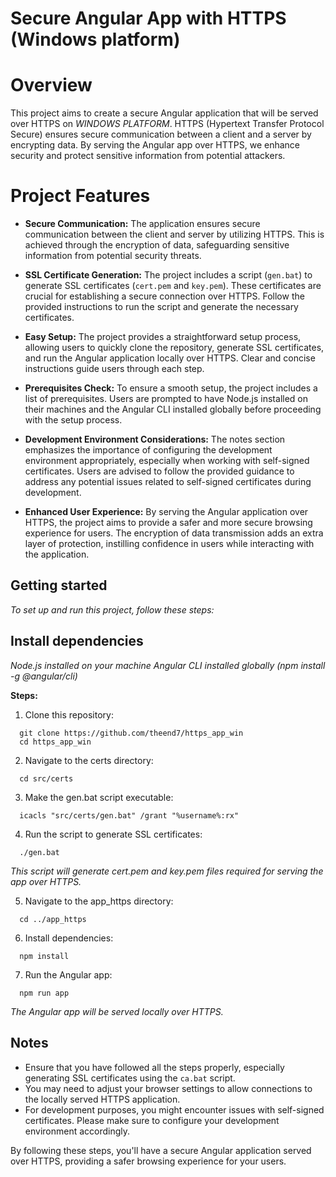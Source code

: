 # Secure Angular App with HTTPS (Windows platform)

# Overview 
This project aims to create a secure Angular application that will be served over HTTPS on _WINDOWS PLATFORM_. HTTPS (Hypertext Transfer Protocol Secure) ensures secure communication between a client and a server by encrypting data. By serving the Angular app over HTTPS, we enhance security and protect sensitive information from potential attackers.

# Project Features

- **Secure Communication:** The application ensures secure communication between the client and server by utilizing HTTPS. This is achieved through the encryption of data, safeguarding sensitive information from potential security threats.

- **SSL Certificate Generation:** The project includes a script (`gen.bat`) to generate SSL certificates (`cert.pem` and `key.pem`). These certificates are crucial for establishing a secure connection over HTTPS. Follow the provided instructions to run the script and generate the necessary certificates.

- **Easy Setup:** The project provides a straightforward setup process, allowing users to quickly clone the repository, generate SSL certificates, and run the Angular application locally over HTTPS. Clear and concise instructions guide users through each step.

- **Prerequisites Check:** To ensure a smooth setup, the project includes a list of prerequisites. Users are prompted to have Node.js installed on their machines and the Angular CLI installed globally before proceeding with the setup process.

- **Development Environment Considerations:** The notes section emphasizes the importance of configuring the development environment appropriately, especially when working with self-signed certificates. Users are advised to follow the provided guidance to address any potential issues related to self-signed certificates during development.

- **Enhanced User Experience:** By serving the Angular application over HTTPS, the project aims to provide a safer and more secure browsing experience for users. The encryption of data transmission adds an extra layer of protection, instilling confidence in users while interacting with the application.

## Getting started
_To set up and run this project, follow these steps:_

## Install dependencies 
_Node.js installed on your machine_
_Angular CLI installed globally (npm install -g @angular/cli)_

**Steps:**

1. Clone this repository:
```
  git clone https://github.com/theend7/https_app_win
  cd https_app_win
```
2. Navigate to the certs directory:
```
  cd src/certs
```
3. Make the gen.bat script executable:
```
  icacls "src/certs/gen.bat" /grant "%username%:rx"
```
4. Run the script to generate SSL certificates:
```
  ./gen.bat
```
  _This script will generate cert.pem and key.pem files required for serving the app over HTTPS._

5. Navigate to the app_https directory:
```
  cd ../app_https
```
6. Install dependencies:
```
  npm install
```
7. Run the Angular app:
```
  npm run app
```

_The Angular app will be served locally over HTTPS._

## Notes

- Ensure that you have followed all the steps properly, especially generating SSL certificates using the `ca.bat` script.
- You may need to adjust your browser settings to allow connections to the locally served HTTPS application.
- For development purposes, you might encounter issues with self-signed certificates. Please make sure to configure your development environment accordingly.

By following these steps, you'll have a secure Angular application served over HTTPS, providing a safer browsing experience for your users.


